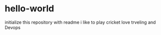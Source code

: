 # hello-world
initialize this repository with readme 
i like to play cricket love trveling and Devops
